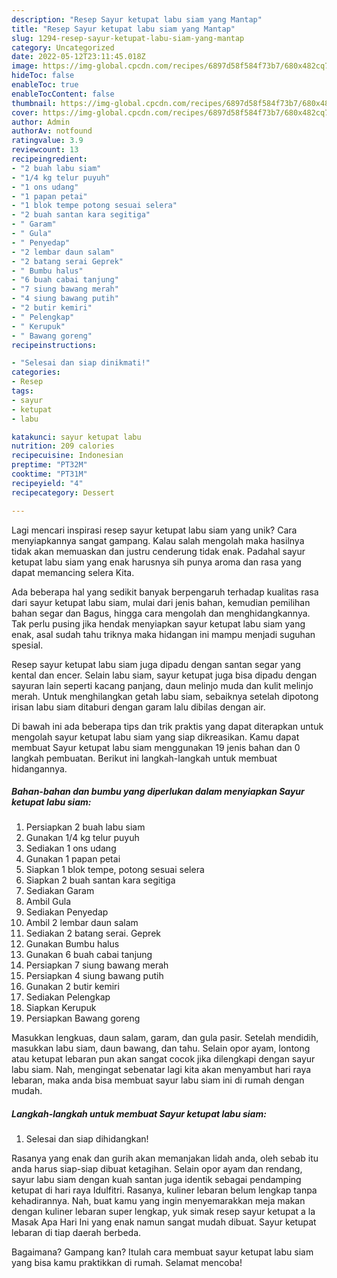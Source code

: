 ```yaml
---
description: "Resep Sayur ketupat labu siam yang Mantap"
title: "Resep Sayur ketupat labu siam yang Mantap"
slug: 1294-resep-sayur-ketupat-labu-siam-yang-mantap
category: Uncategorized
date: 2022-05-12T23:11:45.018Z
image: https://img-global.cpcdn.com/recipes/6897d58f584f73b7/680x482cq70/sayur-ketupat-labu-siam-foto-resep-utama.jpg
hideToc: false
enableToc: true
enableTocContent: false
thumbnail: https://img-global.cpcdn.com/recipes/6897d58f584f73b7/680x482cq70/sayur-ketupat-labu-siam-foto-resep-utama.jpg
cover: https://img-global.cpcdn.com/recipes/6897d58f584f73b7/680x482cq70/sayur-ketupat-labu-siam-foto-resep-utama.jpg
author: Admin
authorAv: notfound
ratingvalue: 3.9
reviewcount: 13
recipeingredient:
- "2 buah labu siam"
- "1/4 kg telur puyuh"
- "1 ons udang"
- "1 papan petai"
- "1 blok tempe potong sesuai selera"
- "2 buah santan kara segitiga"
- " Garam"
- " Gula"
- " Penyedap"
- "2 lembar daun salam"
- "2 batang serai Geprek"
- " Bumbu halus"
- "6 buah cabai tanjung"
- "7 siung bawang merah"
- "4 siung bawang putih"
- "2 butir kemiri"
- " Pelengkap"
- " Kerupuk"
- " Bawang goreng"
recipeinstructions:

- "Selesai dan siap dinikmati!"
categories:
- Resep
tags:
- sayur
- ketupat
- labu

katakunci: sayur ketupat labu 
nutrition: 209 calories
recipecuisine: Indonesian
preptime: "PT32M"
cooktime: "PT31M"
recipeyield: "4"
recipecategory: Dessert

---
```





Lagi mencari inspirasi resep sayur ketupat labu siam yang unik? Cara menyiapkannya sangat gampang. Kalau salah mengolah maka hasilnya tidak akan memuaskan dan justru cenderung tidak enak. Padahal sayur ketupat labu siam yang enak harusnya sih punya aroma dan rasa yang dapat memancing selera Kita.





Ada beberapa hal yang sedikit banyak berpengaruh terhadap kualitas rasa dari sayur ketupat labu siam, mulai dari jenis bahan, kemudian pemilihan bahan segar dan Bagus, hingga cara mengolah dan menghidangkannya. Tak perlu pusing jika hendak menyiapkan sayur ketupat labu siam yang enak,      asal sudah tahu triknya maka hidangan ini mampu menjadi suguhan spesial.














Resep sayur ketupat labu siam juga dipadu dengan santan segar yang kental dan encer. Selain labu siam, sayur ketupat juga bisa dipadu dengan sayuran lain seperti kacang panjang, daun melinjo muda dan kulit melinjo merah. Untuk menghilangkan getah labu siam, sebaiknya setelah dipotong irisan labu siam ditaburi dengan garam lalu dibilas dengan air.






Di bawah ini ada beberapa tips dan trik praktis yang dapat diterapkan untuk mengolah sayur ketupat labu siam yang siap dikreasikan. Kamu dapat membuat Sayur ketupat labu siam menggunakan 19 jenis bahan dan 0 langkah pembuatan. Berikut ini langkah-langkah untuk membuat hidangannya.

<!--inarticleads1-->

##### Bahan-bahan dan bumbu yang diperlukan dalam menyiapkan Sayur ketupat labu siam:

1. Persiapkan 2 buah labu siam
1. Gunakan 1/4 kg telur puyuh
1. Sediakan 1 ons udang
1. Gunakan 1 papan petai
1. Siapkan 1 blok tempe, potong sesuai selera
1. Siapkan 2 buah santan kara segitiga
1. Sediakan  Garam
1. Ambil  Gula
1. Sediakan  Penyedap
1. Ambil 2 lembar daun salam
1. Sediakan 2 batang serai. Geprek
1. Gunakan  Bumbu halus
1. Gunakan 6 buah cabai tanjung
1. Persiapkan 7 siung bawang merah
1. Persiapkan 4 siung bawang putih
1. Gunakan 2 butir kemiri
1. Sediakan  Pelengkap
1. Siapkan  Kerupuk
1. Persiapkan  Bawang goreng


Masukkan lengkuas, daun salam, garam, dan gula pasir. Setelah mendidih, masukkan labu siam, daun bawang, dan tahu. Selain opor ayam, lontong atau ketupat lebaran pun akan sangat cocok jika dilengkapi dengan sayur labu siam. Nah, mengingat sebenatar lagi kita akan menyambut hari raya lebaran, maka anda bisa membuat sayur labu siam ini di rumah dengan mudah. 

<!--inarticleads2-->

##### Langkah-langkah untuk membuat Sayur ketupat labu siam:


1. Selesai dan siap dihidangkan!

Rasanya yang enak dan gurih akan memanjakan lidah anda, oleh sebab itu anda harus siap-siap dibuat ketagihan. Selain opor ayam dan rendang, sayur labu siam dengan kuah santan juga identik sebagai pendamping ketupat di hari raya Idulfitri. Rasanya, kuliner lebaran belum lengkap tanpa kehadirannya. Nah, buat kamu yang ingin menyemarakkan meja makan dengan kuliner lebaran super lengkap, yuk simak resep sayur ketupat a la Masak Apa Hari Ini yang enak namun sangat mudah dibuat. Sayur ketupat lebaran di tiap daerah berbeda. 

Bagaimana? Gampang kan? Itulah cara membuat sayur ketupat labu siam yang bisa kamu praktikkan di rumah. Selamat mencoba!
